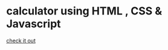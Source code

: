 # calculator using HTML , CSS & Javascript
[check it out]('https://calculator-seven-rust-32.vercel.app/')
